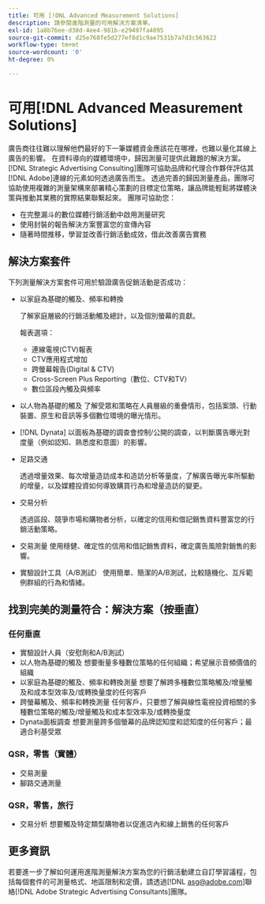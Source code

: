 ```yaml
---
title: 可用 [!DNL Advanced Measurement Solutions]
description: 請參閱進階測量的可用解決方案清單。
exl-id: 1a8b76ee-d38d-4ee4-981b-e29497fa4095
source-git-commit: d25e768fe5d277ef8d1c9ae7531b7a7d3c563622
workflow-type: tm+mt
source-wordcount: '0'
ht-degree: 0%

---
```


# 可用[!DNL Advanced Measurement Solutions]

廣告商往往難以理解他們最好的下一筆媒體資金應該花在哪裡，也難以量化其線上廣告的影響。 在資料導向的媒體環境中，歸因測量可提供此難題的解決方案。 [!DNL Strategic Advertising Consulting]團隊可協助品牌和代理合作夥伴評估其[!DNL Adobe]連線的元素如何透過廣告而生。 透過完善的歸因測量產品，團隊可協助使用複雜的測量架構來部署精心策劃的目標定位策略，讓品牌能輕鬆將媒體決策與推動其業務的實際結果聯繫起來。 團隊可協助您：

* 在完整漏斗的數位媒體行銷活動中啟用測量研究
* 使用封裝的報告解決方案豐富您的宣傳內容
* 隨著時間推移，學習並改善行銷活動成效，借此改善廣告實務

## 解決方案套件

下列測量解決方案套件可用於驗證廣告促銷活動是否成功：

* 以家庭為基礎的觸及、頻率和轉換

   了解家庭層級的行銷活動觸及總計，以及個別螢幕的貢獻。

   報表選項：
   * 連線電視(CTV)報表
   * CTV應用程式增加
   * 跨螢幕報告(Digital &amp; CTV)
   * Cross-Screen Plus Reporting（數位、CTV和TV）
   * 數位區段內觸及與頻率

* 以人物為基礎的觸及
了解受眾和策略在人員層級的重疊情形，包括案頭、行動裝置、原生和音訊等多個數位環境的曝光情形。

* [!DNL Dynata] 以面板為基礎的調查會控制/公開的調查，以判斷廣告曝光對度量（例如認知、熟悉度和意圖）的影響。

* 足路交通

   透過增量效果、每次增量造訪成本和造訪分析等量度，了解廣告曝光率所驅動的增量，以及媒體投資如何導致購買行為和增量造訪的變更。

* 交易分析

   透過區段、競爭市場和購物者分析，以確定的信用和借記銷售資料豐富您的行銷活動策略。

* 交易測量
使用穩健、確定性的信用和借記銷售資料，確定廣告風險對銷售的影響。

* 實驗設計工具（A/B測試）
使用簡單、簡潔的A/B測試，比較隨機化、互斥範例群組的行為和情緒。

## 找到完美的測量符合：解決方案（按垂直）

### 任何垂直

* 實驗設計人員（安慰劑和A/B測試）
* 以人物為基礎的觸及
想要衡量多種數位策略的任何組織；希望展示音頻價值的組織
* 以家庭為基礎的觸及、頻率和轉換測量
想要了解跨多種數位策略觸及/增量觸及和成本型效率及/或轉換量度的任何客戶
* 跨螢幕觸及、頻率和轉換測量
任何客戶，只要想了解與線性電視投資相關的多種數位策略的觸及/增量觸及和成本型效率及/或轉換量度
* Dynata面板調查
想要測量跨多個螢幕的品牌認知度和認知度的任何客戶；最適合利基受眾

### QSR，零售（實體）

* 交易測量
* 腳路交通測量

### QSR，零售，旅行

* 交易分析
想要觸及特定類型購物者以促進店內和線上銷售的任何客戶

## 更多資訊

若要進一步了解如何運用進階測量解決方案為您的行銷活動建立自訂學習議程，包括每個套件的可測量格式、地區限制和定價，請透過[!DNL asg@adobe.com]聯絡[!DNL Adobe Strategic Advertising Consultants]團隊。

